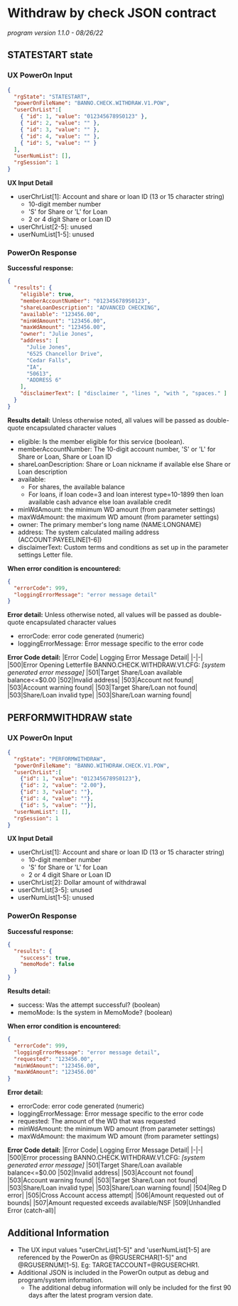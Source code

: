 
# Withdraw by check JSON contract
*program version 1.1.0 - 08/26/22*

## STATESTART state

### UX PowerOn Input
```json
{
  "rgState": "STATESTART",
  "powerOnFileName": "BANNO.CHECK.WITHDRAW.V1.POW",
  "userChrList":[
    { "id": 1, "value": "0123456789S0123" },
    { "id": 2, "value": "" },
    { "id": 3, "value": "" },
    { "id": 4, "value": "" },
    { "id": 5, "value": "" }
  ],
  "userNumList": [],
  "rgSession": 1
}
```
**UX Input Detail**
 - userChrList[1]: Account and share or loan ID (13 or 15 character string)
	 - 10-digit member number
	 - 'S' for Share or 'L' for Loan
	 - 2 or 4 digit Share or Loan ID
 - userChrList[2-5]: unused
 - userNumList[1-5]: unused

### PowerOn Response
 **Successful response:**
```json
{
  "results": {
    "eligible": true,
    "memberAccountNumber": "0123456789S0123",
    "shareLoanDescription": "ADVANCED CHECKING",
    "available": "123456.00",
    "minWdAmount": "123456.00",
    "maxWdAmount": "123456.00",
    "owner": "Julie Jones",
    "address": [
      "Julie Jones",
      "6525 Chancellor Drive",
      "Cedar Falls",
      "IA",
      "50613",
      "ADDRESS 6"
    ],
    "disclaimerText": [ "disclaimer ", "lines ", "with ", "spaces." ]
  }
}
```
**Results detail:**
Unless otherwise noted, all values will be passed as double-quote encapsulated character values
 - eligible: Is the member eligible for this service (boolean).
 - memberAccountNumber: The 10-digit account number, 'S' or 'L' for Share or Loan, Share or Loan ID
 - shareLoanDescription: Share or Loan nickname if available else Share or Loan description
 - available:
	 - For shares, the available balance
	 - For loans, if loan code=3 and loan interest type=10-1899 then loan available cash advance else loan available credit
 - minWdAmount: the minimum WD amount (from parameter settings)
 - maxWdAmount: the maximum WD amount (from parameter settings)
 - owner: The primary member's long name (NAME:LONGNAME)
 - address: The system calculated mailing address (ACCOUNT:PAYEELINE[1-6])
 - disclaimerText: Custom terms and conditions as set up in the parameter settings Letter file.

**When error condition is encountered:**
```json
{
  "errorCode": 999,
  "loggingErrorMessage": "error message detail"
}
```
**Error detail:**
Unless otherwise noted, all values will be passed as double-quote encapsulated character values
 - errorCode: error code generated (numeric)
 - loggingErrorMessage: Error message specific to the error code

**Error Code detail:**
|Error Code| Logging Error Message Detail|
|-|-|
|500|Error Opening Letterfile BANNO.CHECK.WITHDRAW.V1.CFG: *[system generated error message]*
|501|Target Share/Loan available balance<=$0.00
|502|Invalid address|
|503|Account not found|
|503|Account warning found|
|503|Target Share/Loan not found|
|503|Share/Loan invalid type|
|503|Share/Loan warning found|

## PERFORMWITHDRAW state

### UX PowerOn Input
```json
{
  "rgState": "PERFORMWITHDRAW",
  "powerOnFileName": "BANNO.WITHDRAW.CHECK.V1.POW",
  "userChrList":[
    {"id": 1, "value": "0123456789S0123"},
    {"id": 2, "value": "2.00"},
    {"id": 3, "value": ""},
    {"id": 4, "value": ""},
    {"id": 5, "value": ""}],
  "userNumList": [],
  "rgSession": 1
}
```
**UX Input Detail**
 - userChrList[1]: Account and share or loan ID (13 or 15 character string)
	 - 10-digit member number
	 - 'S' for Share or 'L' for Loan
	 - 2 or 4 digit Share or Loan ID
 - userChrList[2]: Dollar amount of withdrawal
 - userChrList[3-5]: unused
 - userNumList[1-5]: unused

### PowerOn Response
 **Successful response:**
```json
{
  "results": {
    "success": true,
    "memoMode": false
  }
}
```
**Results detail:**
 - success: Was the attempt successful? (boolean)
 - memoMode: Is the system in MemoMode? (boolean)

**When error condition is encountered:**
```json
{
  "errorCode": 999,
  "loggingErrorMessage": "error message detail",
  "requested": "123456.00",
  "minWdAmount": "123456.00",
  "maxWdAmount": "123456.00"
}
```
**Error detail:**
 - errorCode: error code generated (numeric)
 - loggingErrorMessage: Error message specific to the error code
 - requested: The amount of the WD that was requested
 - minWdAmount: the minimum WD amount (from parameter settings)
 - maxWdAmount: the maximum WD amount (from parameter settings)

**Error Code detail:**
|Error Code| Logging Error Message Detail|
|-|-|
|500|Error processing BANNO.CHECK.WITHDRAW.V1.CFG: *[system generated error message]*
|501|Target Share/Loan available balance<=$0.00
|502|Invalid address|
|503|Account not found|
|503|Account warning found|
|503|Target Share/Loan not found|
|503|Share/Loan invalid type|
|503|Share/Loan warning found|
|504|Reg D error|
|505|Cross Account access attempt|
|506|Amount requested out of bounds|
|507|Amount requested exceeds available/NSF
|509|Unhandled Error (catch-all)|

## Additional Information

 - The UX input values "userChrList[1-5]" and 'userNumList[1-5] are referenced by the PowerOn as  @RGUSERCHAR[1-5]" and @RGUSERNUM[1-5].   Eg: TARGETACCOUNT=@RGUSERCHR1.
 - Additional JSON is included in the PowerOn output as debug and program/system information.
	 - The additional debug information will only be included for the first 90 days after the latest program version date.
